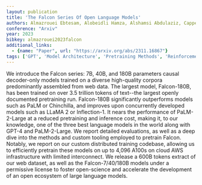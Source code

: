 ```yaml
---
layout: publication
title: 'The Falcon Series Of Open Language Models'
authors: Almazrouei Ebtesam, Alobeidli Hamza, Alshamsi Abdulaziz, Cappelli Alessandro, Cojocaru Ruxandra, Debbah Mérouane, Goffinet Étienne, Hesslow Daniel, Launay Julien, Malartic Quentin, Mazzotta Daniele, Noune Badreddine, Pannier Baptiste, Penedo Guilherme
conference: "Arxiv"
year: 2023
bibkey: almazrouei2023falcon
additional_links:
  - {name: "Paper", url: "https://arxiv.org/abs/2311.16867"}
tags: ['GPT', 'Model Architecture', 'Pretraining Methods', 'Reinforcement Learning', 'Training Techniques']
---
```

We introduce the Falcon series: 7B, 40B, and 180B parameters causal
decoder-only models trained on a diverse high-quality corpora predominantly
assembled from web data. The largest model, Falcon-180B, has been trained on
over 3.5 trillion tokens of text--the largest openly documented pretraining
run. Falcon-180B significantly outperforms models such as PaLM or Chinchilla,
and improves upon concurrently developed models such as LLaMA 2 or
Inflection-1. It nears the performance of PaLM-2-Large at a reduced pretraining
and inference cost, making it, to our knowledge, one of the three best language
models in the world along with GPT-4 and PaLM-2-Large. We report detailed
evaluations, as well as a deep dive into the methods and custom tooling
employed to pretrain Falcon. Notably, we report on our custom distributed
training codebase, allowing us to efficiently pretrain these models on up to
4,096 A100s on cloud AWS infrastructure with limited interconnect. We release a
600B tokens extract of our web dataset, as well as the Falcon-7/40/180B models
under a permissive license to foster open-science and accelerate the
development of an open ecosystem of large language models.
